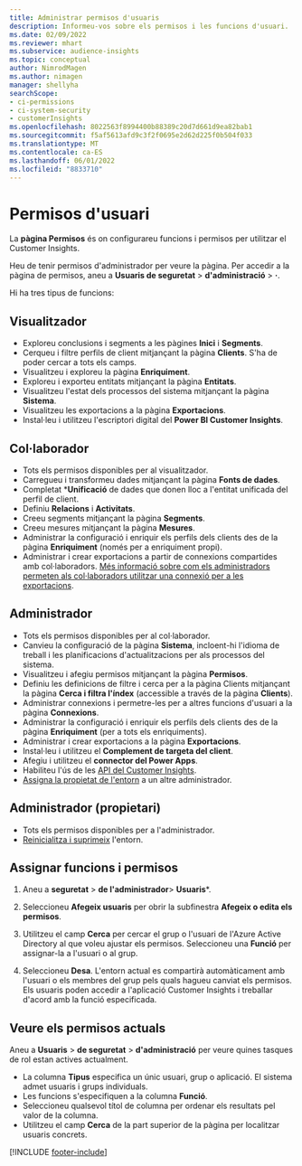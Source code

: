 ```yaml
---
title: Administrar permisos d'usuaris
description: Informeu-vos sobre els permisos i les funcions d'usuari.
ms.date: 02/09/2022
ms.reviewer: mhart
ms.subservice: audience-insights
ms.topic: conceptual
author: NimrodMagen
ms.author: nimagen
manager: shellyha
searchScope:
- ci-permissions
- ci-system-security
- customerInsights
ms.openlocfilehash: 8022563f8994400b88389c20d7d661d9ea82bab1
ms.sourcegitcommit: f5af5613afd9c3f2f0695e2d62d225f0b504f033
ms.translationtype: MT
ms.contentlocale: ca-ES
ms.lasthandoff: 06/01/2022
ms.locfileid: "8833710"
---
```

# <a name="user-permissions"></a>Permisos d'usuari

La **pàgina Permisos** és on configurareu funcions i permisos per utilitzar el Customer Insights.

Heu de tenir permisos d'administrador per veure la pàgina. Per accedir a la pàgina de permisos, aneu a **Usuaris de seguretat** > **d'administració** > **·**.

Hi ha tres tipus de funcions:

## <a name="viewer"></a>Visualitzador

- Exploreu conclusions i segments a les pàgines **Inici** i **Segments**.
- Cerqueu i filtre perfils de client mitjançant la pàgina **Clients**. S'ha de poder cercar a tots els camps.
- Visualitzeu i exploreu la pàgina **Enriquiment**.
- Exploreu i exporteu entitats mitjançant la pàgina **Entitats**.
- Visualitzeu l'estat dels processos del sistema mitjançant la pàgina **Sistema**.
- Visualitzeu les exportacions a la pàgina **Exportacions**.
- Instal·leu i utilitzeu l'escriptori digital del **Power BI Customer Insights**.

## <a name="contributor"></a>Col·laborador

- Tots els permisos disponibles per al visualitzador.
- Carregueu i transformeu dades mitjançant la pàgina **Fonts de dades**.
- Completat ***Unificació** de dades que donen lloc a l'entitat unificada del perfil de client.
- Definiu **Relacions** i **Activitats**.
- Creeu segments mitjançant la pàgina **Segments**.
- Creeu mesures mitjançant la pàgina **Mesures**.
- Administrar la configuració i enriquir els perfils dels clients des de la pàgina **Enriquiment** (només per a enriquiment propi).
- Administrar i crear exportacions a partir de connexions compartides amb col·laboradors. [Més informació sobre com els administradors permeten als col·laboradors utilitzar una connexió per a les exportacions](connections.md#allow-contributors-to-use-a-connection-for-exports).

## <a name="admin"></a>Administrador

- Tots els permisos disponibles per al col·laborador.
- Canvieu la configuració de la pàgina **Sistema**, incloent-hi l'idioma de treball i les planificacions d'actualitzacions per als processos del sistema.
- Visualitzeu i afegiu permisos mitjançant la pàgina **Permisos**.
- Definiu les definicions de filtre i cerca per a la pàgina Clients mitjançant la pàgina **Cerca i filtra l'índex** (accessible a través de la pàgina **Clients**).
- Administrar connexions i permetre-les per a altres funcions d'usuari a la pàgina **Connexions**.
- Administrar la configuració i enriquir els perfils dels clients des de la pàgina **Enriquiment** (per a tots els enriquiments).
- Administrar i crear exportacions a la pàgina **Exportacions**.
- Instal·leu i utilitzeu el **Complement de targeta del client**.
- Afegiu i utilitzeu el **connector del Power Apps**.
- Habiliteu l'ús de les [API del Customer Insights](apis.md).
- [Assigna la propietat de l'entorn](manage-environments.md#change-the-owner-of-an-environment) a un altre administrador.

## <a name="admin-owner"></a>Administrador (propietari)

- Tots els permisos disponibles per a l'administrador.
- [Reinicialitza i suprimeix](manage-environments.md#reset-an-existing-environment-preview) l'entorn.

## <a name="assign-roles-and-permissions"></a>Assignar funcions i permisos

1. Aneu a **seguretat** > **de l'administrador**> **Usuaris***.

1. Seleccioneu **Afegeix usuaris** per obrir la subfinestra **Afegeix o edita els permisos**.

1. Utilitzeu el camp **Cerca** per cercar el grup o l'usuari de l'Azure Active Directory al que voleu ajustar els permisos. Seleccioneu una **Funció** per assignar-la a l'usuari o al grup.

1. Seleccioneu **Desa**. L'entorn actual es compartirà automàticament amb l'usuari o els membres del grup pels quals hagueu canviat els permisos. Els usuaris poden accedir a l'aplicació Customer Insights i treballar d'acord amb la funció especificada.

## <a name="view-current-permissions"></a>Veure els permisos actuals

Aneu a **Usuaris** > **de seguretat** > **d'administració** per veure quines tasques de rol estan actives actualment.

- La columna **Tipus** especifica un únic usuari, grup o aplicació. El sistema admet usuaris i grups individuals.
- Les funcions s'especifiquen a la columna **Funció**.
- Seleccioneu qualsevol títol de columna per ordenar els resultats pel valor de la columna.
- Utilitzeu el camp **Cerca** de la part superior de la pàgina per localitzar usuaris concrets.


[!INCLUDE [footer-include](includes/footer-banner.md)]

